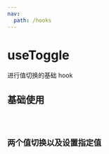 ```yaml
---
nav:
  path: /hooks
---
```


# useToggle

进行值切换的基础 hook

## 基础使用

<code src="./example/example.tsx">

## 两个值切换以及设置指定值

<code src="./example/example2.tsx">
